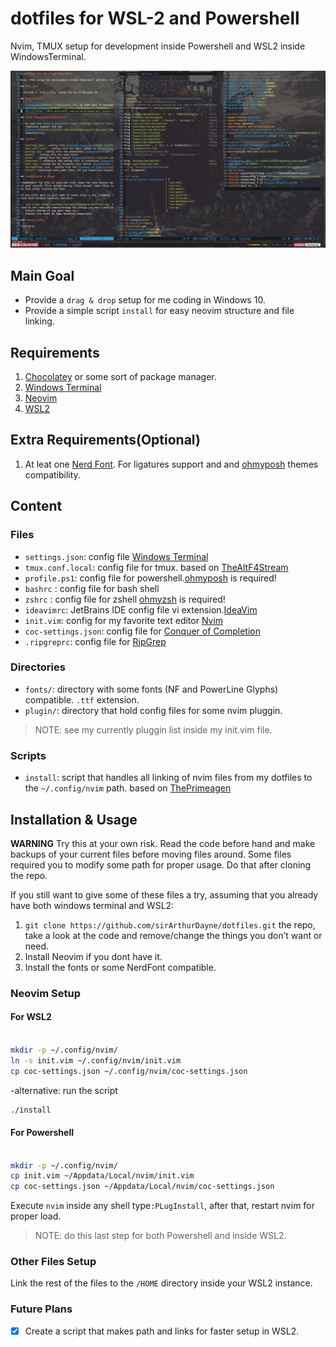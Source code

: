 # dotfiles for WSL-2 and Powershell

Nvim, TMUX setup for development inside Powershell and WSL2 inside WindowsTerminal.

![sirArthurDayne](preview.png)

## Main Goal

- Provide a `drag & drop` setup for me coding in Windows 10.
- Provide a simple script `install` for easy neovim structure and file linking.

## Requirements

1. [Chocolatey](https://chocolatey.org) or some sort of package manager.
2. [Windows Terminal](https://github.com/Microsoft/Terminal)
3. [Neovim](https://github.com/neovim/neovim)
4. [WSL2](https://docs.microsoft.com/en-us/windows/wsl/install-win10)

## Extra Requirements(Optional)

1. At leat one [Nerd Font](https://www.nerdfonts.com/font-downloads). For
   ligatures support and and
   [ohmyposh](https://github.com/JanDeDobbeleer/oh-my-posh) themes
   compatibility.

## Content

### Files

- `settings.json`: config file [Windows Terminal](https://github.com/Microsoft/Terminal)
- `tmux.conf.local`: config file for tmux. based on [TheAltF4Stream](https://github.com/awesome-streamers/awesome-streamerrc/blob/master/TheAltF4Stream/.tmux.conf.local)
- `profile.ps1`: config file for powershell.[ohmyposh](https://github.com/JanDeDobbeleer/oh-my-posh) is required!
- `bashrc` : config file for bash shell
- `zshrc` : config file for zshell [ohmyzsh](https://github.com/ohmyzsh/ohmyzsh) is required!
- `ideavimrc`: JetBrains IDE config file vi extension.[IdeaVim](https://github.com/JetBrains/ideavim)
- `init.vim`: config for my favorite text editor [Nvim](https://github.com/neovim/neovim)
- `coc-settings.json`: config file for [Conquer of Completion](https://github.com/neoclide/coc.nvim)
- `.ripgreprc`: config file for [RipGrep](https://github.com/BurntSushi/ripgrep)

### Directories

- `fonts/`: directory with some fonts (NF and PowerLine Glyphs) compatible. `.ttf` extension.
- `plugin/`: directory that hold config files for some nvim pluggin.

> NOTE: see my currently pluggin list inside my init.vim file.

### Scripts

- `install`: script that handles all linking of nvim files from my dotfiles to
the `~/.config/nvim` path. based on [ThePrimeagen](https://github.com/awesome-streamers/awesome-streamerrc/blob/master/ThePrimeagen/install)

## Installation & Usage

**WARNING** Try this at your own risk. Read the code before hand and make backups
of your current files before moving files around. Some files required you to modify some path for proper usage.
Do that after cloning the repo.

If you still want to give some of these files a try, assuming that you already
have both windows terminal and WSL2:

1. `git clone https://github.com/sirArthurDayne/dotfiles.git` the repo, take a
look at the code and remove/change the things you don’t want or need.
2. Install Neovim if you dont have it.
3. Install the fonts or some NerdFont compatible.

### Neovim Setup

#### For WSL2

```sh

mkdir -p ~/.config/nvim/
ln -s init.vim ~/.config/nvim/init.vim
cp coc-settings.json ~/.config/nvim/coc-settings.json

```

-alternative: run the script

```sh
./install
```

#### For Powershell

```sh

mkdir -p ~/.config/nvim/
cp init.vim ~/Appdata/Local/nvim/init.vim
cp coc-settings.json ~/Appdata/Local/nvim/coc-settings.json

```

Execute `nvim` inside any shell type`:PLugInstall`, after that, restart nvim
for proper load.

> NOTE: do this last step for both Powershell and inside WSL2.

### Other Files Setup

Link the rest of the files to the `/HOME` directory inside your WSL2 instance.

### Future Plans

- [x] Create a script that makes path and links for faster setup in WSL2.
